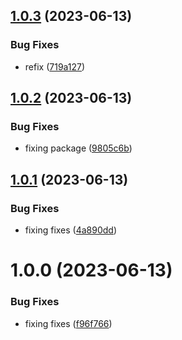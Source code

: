 ## [1.0.3](https://github.com/feder240516/npm-test/compare/v1.0.2...v1.0.3) (2023-06-13)


### Bug Fixes

* refix ([719a127](https://github.com/feder240516/npm-test/commit/719a1275da7ecc479f687bd4011b5447bdce3680))

## [1.0.2](https://github.com/feder240516/npm-test/compare/v1.0.1...v1.0.2) (2023-06-13)


### Bug Fixes

* fixing package ([9805c6b](https://github.com/feder240516/npm-test/commit/9805c6b85fe52e73ebe031eadef5f080a3e9c2c0))

## [1.0.1](https://github.com/feder240516/npm-test/compare/v1.0.0...v1.0.1) (2023-06-13)


### Bug Fixes

* fixing fixes ([4a890dd](https://github.com/feder240516/npm-test/commit/4a890ddbf874851c50b46b067ac8217d1dba2479))

# 1.0.0 (2023-06-13)


### Bug Fixes

* fixing fixes ([f96f766](https://github.com/feder240516/npm-test/commit/f96f7664c21896ece89086002e5b6f9ab72917d5))
